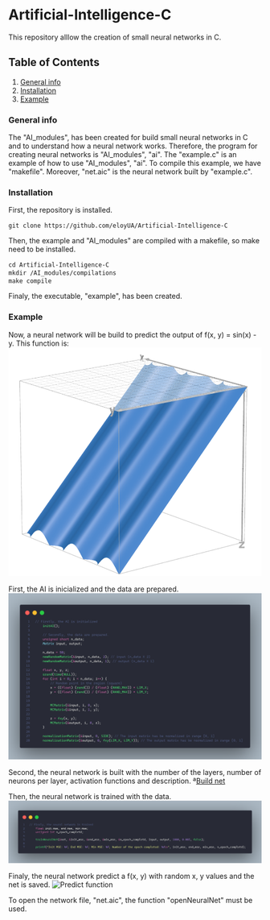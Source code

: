 # Artificial-Intelligence-C
This repository alllow the creation of small neural networks in C.

## Table of Contents
1. [General info](#general-info)
2. [Installation](#installation)
3. [Example](#example)

### General info
The "AI_modules", has been created for build small neural networks in C and to understand how a neural network works.
Therefore, the program for creating neural networks is "AI_modules", "ai".
The "example.c" is an example of how to use "AI_modules", "ai". To compile this example, we have "makefile". Moreover, "net.aic"
is the neural network built by "example.c".

### Installation
First, the repository is installed.
```
git clone https://github.com/eloyUA/Artificial-Intelligence-C
```

Then, the example and "AI_modules" are compiled with a makefile, so make need to be installed.
```
cd Artificial-Intelligence-C
mkdir /AI_modules/compilations
make compile
```

Finaly, the executable, "example", has been created.

### Example
Now, a neural network will be build to predict the output of f(x, y) = sin(x) - y. This function is:
![Function](/screenshots/function.png)

First, the AI is inicialized and the data are prepared.
![Data](/screenshots/prepare_data.png)

Second, the neural network is built with the number of the layers, number of neurons per layer, activation functions and description.
ª[Build net](/screenshots/build_net.png)

Then, the neural network is trained with the data.
![Train net](/screenshots/train_net.png)

Finaly, the neural network predict a f(x, y) with random x, y values and the net is saved.
![Predict function](/screenshots/prediction.png)

To open the network file, "net.aic", the function "openNeuralNet" must be used.
